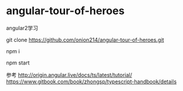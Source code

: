# angular-tour-of-heroes
angular2学习

git clone https://github.com/onion214/angular-tour-of-heroes.git

npm i

npm start


参考
http://origin.angular.live/docs/ts/latest/tutorial/
https://www.gitbook.com/book/zhongsp/typescript-handbook/details

